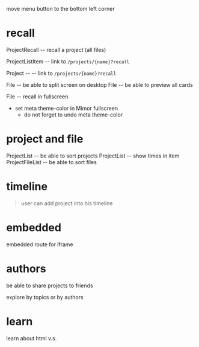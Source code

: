move menu button to the bottom left corner

# recall

ProjectRecall -- recall a project (all files)

ProjectListItem -- link to `/projects/{name}?recall`

Project -- -- link to `/projects/{name}?recall`

File -- be able to split screen on desktop
File -- be able to preview all cards

File -- recall in fullscreen

- set meta theme-color in Mimor fullscreen
  - do not forget to undo meta theme-color

# project and file

ProjectList -- be able to sort projects
ProjectList -- show times in item
ProjectFileList -- be able to sort files

# timeline

> user can add project into his timeline

# embedded

embedded route for iframe

# authors

be able to share projects to friends

explore by topics or by authors

# learn

learn about html <span> v.s. <div>
